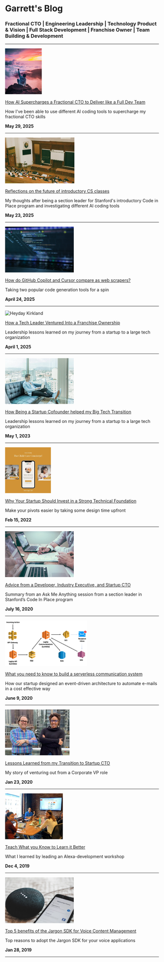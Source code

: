 # Garrett's Blog

### Fractional CTO | Engineering Leadership | Technology Product & Vision | Full Stack Development | Franchise Owner | Team Building & Development

***

<p align="left">
  <img height="150" alt="Fractional CTO AI Superpower" src="./images/ai-superpower-hero.jpg">
</p>

[How AI Supercharges a Fractional CTO to Deliver like a Full Dev Team](./how-ai-supercharges-a-fractional-cto-to-deliver-like-a-full-dev-team)

How I've been able to use different AI coding tools to supercharge my fractional CTO skills

**May 29, 2025**

***

<p align="left">
  <img height="150" alt="Future of CS Education" src="./images/ai-cs-hero.jpg">
</p>

[Reflections on the future of introductory CS classes](./reflections-on-the-future-of-introductory-cs-classes)

My thoughts after being a section leader for Stanford's introductory Code in Place program and investigating different AI coding tools

**May 23, 2025**

***

<p align="left">
  <img height="150" alt="AI Scrapers" src="./images/scraper-hero.jpg">
</p>

[How do GitHub Copilot and Cursor compare as web scrapers?](./how-do-github-copilot-and-cursor-compare-as-web-scrapers)

Taking two popular code generation tools for a spin

**April 24, 2025**


***

<p align="left">
  <img height="150" alt="Heyday Kirkland" src="./images/franchise-hero.jpg">
</p>

[How a Tech Leader Ventured Into a Franchise Ownership](./how-a-tech-leader-ventured-into-a-franchise-ownership)

Leadership lessons learned on my journey from a startup to a large tech organization

**April 1, 2025**


***

<p align="left">
  <img height="150" alt="Big Tech Transition" src="./images/big-tech-hero.png">
</p>

[How Being a Startup Cofounder helped my Big Tech Transition](./how-being-a-startup-cofounder-helped-my-big-tech-transition)

Leadership lessons learned on my journey from a startup to a large tech organization

**May 1, 2023**


***

<p align="left">
  <img height="150" alt="The Child Care Concierge" src="./images/foundation-hero.png">
</p>

[Why Your Startup Should Invest in a Strong Technical Foundation](./why-your-startup-should-invest-in-a-strong-technical-foundation)

Make your pivots easier by taking some design time upfront

**Feb 15, 2022**

***

<p align="left">
  <img height="150" alt="Advice from an industry veteran" src="./images/advice-hero.png">
</p>

[Advice from a Developer, Industry Executive, and Startup CTO](./advice-from-a-developer-industry-executive-and-startup-cto.md)

Summary from an Ask Me Anything session from a section leader in Stanford’s Code In Place program

**July 16, 2020**

***

<p align="left">
  <img height="150" alt="LegUp's Serverless architecture for processing e-mails" src="./images/communication-architecture.png">
</p>

[What you need to know to build a serverless communication system](./what-you-need-to-know-to-build-a-serverless-communication-system)

How our startup designed an event-driven architecture to automate e-mails in a cost effective way

**June 9, 2020**

***

<p align="left">
  <img height="150" alt="LegUp Cofounders" src="./images/startup-journey-hero.png">
</p>

[Lessons Learned from my Transition to Startup CTO](./lessons-learned-from-my-transition-to-startup-cto)

My story of venturing out from a Corporate VP role

**Jan 23, 2020**

***

<p align="left">
  <img height="150" alt="Alexa Development 101, photo courtesy of Mindspand" src="./images/teach-hero.png">
</p>

[Teach What you Know to Learn it Better](./teach-what-you-know-to-learn-it-better)

What I learned by leading an Alexa-development workshop

**Dec 4, 2019**

***

<p align="left">
  <img height="150" alt="Photo by BENCE BOROS on Unsplash" src="./images/jargon-benefits-hero.png">
</p>

[Top 5 benefits of the Jargon SDK for Voice Content Management](./top-5-benefits-of-the-jargon-sdk-for-voice-content-management)

Top reasons to adopt the Jargon SDK for your voice applications

**Jan 28, 2019**

***
